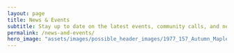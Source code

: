 ```yaml
---
layout: page
title: News & Events
subtitle: Stay up to date on the latest events, community calls, and news.
permalink: /news-and-events/
hero_image: "assets/images/possible_header_images/1977_157_Autumn_Maples_with_Poem_Slips.jpg"
---
```

